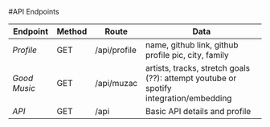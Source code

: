 #API Endpoints


Endpoint | Method | Route | Data
--- | --- | --- | ---
*Profile* | GET | /api/profile | name, github link, github profile pic, city, family
*Good Music* | GET | /api/muzac | artists, tracks, stretch goals (??): attempt youtube or spotify integration/embedding
*API* | GET | /api | Basic API details and profile